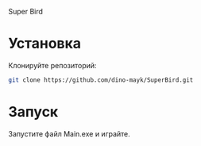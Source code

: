 Super Bird

# Установка

Клонируйте репозиторий:
```bash
git clone https://github.com/dino-mayk/SuperBird.git
```

# Запуск 

Запустите файл Main.exe и играйте.